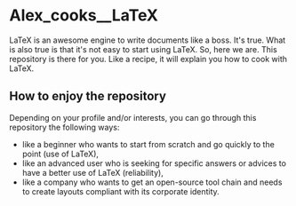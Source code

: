 
Alex_cooks__LaTeX
=================



LaTeX is an awesome engine to write documents like a boss.
It's true.
What is also true is that it's not easy to start using LaTeX.
So, here we are.
This repository is there for you.
Like a recipe, it will explain you how to cook with LaTeX.



How to enjoy the repository
---------------------------


Depending on your profile and/or interests, you can go through this repository the following ways:
* like a beginner who wants to start from scratch and go quickly to the point (use of LaTeX),
* like an advanced user who is seeking for specific answers or advices to have a better use of LaTeX (reliability),
* like a company who wants to get an open-source tool chain and needs to create layouts compliant with its corporate identity.
